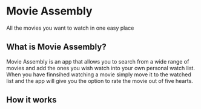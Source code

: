 # Movie Assembly

All the movies you want to watch in one easy place

## What is Movie Assembly?

Movie Assembly is an app that allows you to search from a wide range of movies and add the ones you wish watch into your own personal watch list. When you have finnsihed watching a movie simply move it to the watched list and the app will give you the option to rate the movie out of five hearts.

## How it works



